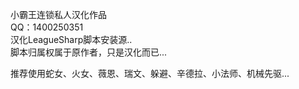 小霸王连锁私人汉化作品              
QQ：1400250351                 
汉化LeagueSharp脚本安装源..               
脚本归属权属于原作者，只是汉化而已...                         

推荐使用蛇女、火女、薇恩、瑞文、躲避、辛德拉、小法师、机械先驱...
